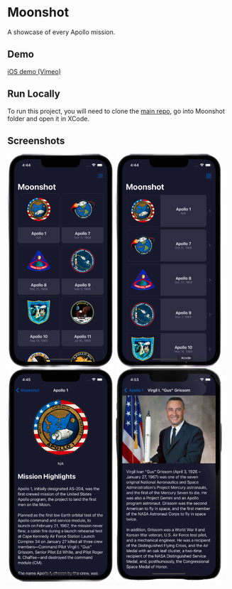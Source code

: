 # Moonshot

A showcase of every Apollo mission.

## Demo

[iOS demo (Vimeo)](https://player.vimeo.com/video/672204032?h=a2ca5d30cd)

## Run Locally

To run this project, you will need to clone the [main repo](https://github.com/emmanuelchucks/100-days-of-swiftui#run-locally), go into Moonshot folder and open it in XCode.

## Screenshots

<img src="https://raw.githubusercontent.com/emmanuelchucks/100-days-of-swiftui/main/Moonshot/Screenshots/Screenshot%202022-02-17%20at%204.44.43%20PM.png" alt="Main screen" width="240px"/> <img src="https://raw.githubusercontent.com/emmanuelchucks/100-days-of-swiftui/main/Moonshot/Screenshots/Screenshot%202022-02-17%20at%204.44.50%20PM.png" alt="Missions grid view screen" width="240px"/> <img src="https://raw.githubusercontent.com/emmanuelchucks/100-days-of-swiftui/main/Moonshot/Screenshots/Screenshot%202022-02-17%20at%204.45.08%20PM.png" alt="Mission detail screen" width="240px"/> <img src="https://raw.githubusercontent.com/emmanuelchucks/100-days-of-swiftui/main/Moonshot/Screenshots/Screenshot%202022-02-17%20at%204.53.37%20PM.png" alt="Astronaut detail screen" width="240px"/>
